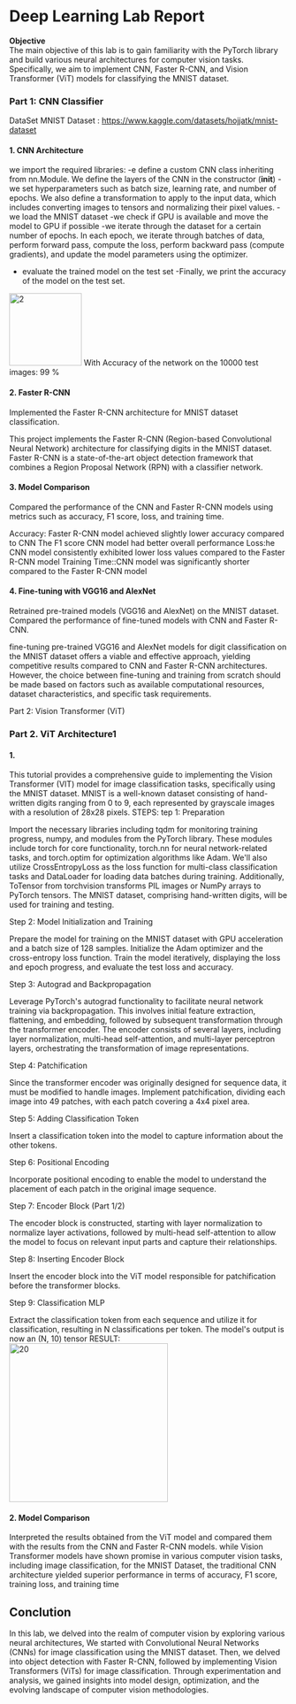 # Deep Learning Lab Report
**Objective**    
The main objective of this lab is to gain familiarity with the PyTorch library and build various neural architectures for computer vision tasks. Specifically, we aim to implement CNN, Faster R-CNN, and Vision Transformer (ViT) models for classifying the MNIST dataset.

### Part 1: CNN Classifier

 DataSet MNIST Dataset : https://www.kaggle.com/datasets/hojjatk/mnist-dataset 
#### 1. CNN Architecture
we import the required libraries:
-e define a custom CNN class inheriting from nn.Module. We define the layers of the CNN in the constructor (__init__)
-we set hyperparameters such as batch size, learning rate, and number of epochs. We also define a transformation to apply to the input data, which includes converting images to tensors and normalizing their pixel values.
-we load the MNIST dataset
-we check if GPU is available and move the model to GPU if possible
-we iterate through the dataset for a certain number of epochs. In each epoch, we iterate through batches of data, perform forward pass, compute the loss, perform backward pass (compute gradients), and update the model parameters using the optimizer.
- evaluate the trained model on the test set
-Finally, we print the accuracy of the model on the test set.
<img width="131" alt="2" src="https://github.com/houdakaissi/LAB2/assets/95725016/ca7b6d89-d324-46e9-b6fc-da79a0c8594c">
With Accuracy of the network on the 10000 test images: 99 %




#### 2. Faster R-CNN
Implemented the Faster R-CNN architecture for MNIST dataset classification.

This project implements the Faster R-CNN (Region-based Convolutional Neural Network) architecture for classifying digits in the MNIST dataset. Faster R-CNN is a state-of-the-art object detection framework that combines a Region Proposal Network (RPN) with a classifier network.

#### 3. Model Comparison
Compared the performance of the CNN and Faster R-CNN models using metrics such as accuracy, F1 score, loss, and training time.

Accuracy:  Faster R-CNN model achieved slightly lower accuracy compared to CNN
The F1 score CNN model had better overall performance
Loss:he CNN model consistently exhibited lower loss values compared to the Faster R-CNN model
Training Time::CNN model was significantly shorter compared to the Faster R-CNN model

#### 4. Fine-tuning with VGG16 and AlexNet
Retrained pre-trained models (VGG16 and AlexNet) on the MNIST dataset.
Compared the performance of fine-tuned models with CNN and Faster R-CNN.

fine-tuning pre-trained VGG16 and AlexNet models for digit classification on the MNIST dataset offers a viable and effective approach, yielding competitive results compared to CNN and Faster R-CNN architectures. However, the choice between fine-tuning and training from scratch should be made based on factors such as available computational resources, dataset characteristics, and specific task requirements.

Part 2: Vision Transformer (ViT)



### Part 2. ViT Architecture1
#### 1.
This tutorial provides a comprehensive guide to implementing the Vision Transformer (VIT) model for image classification tasks, specifically using the MNIST dataset. MNIST is a well-known dataset consisting of hand-written digits ranging from 0 to 9, each represented by grayscale images with a resolution of 28x28 pixels. 
STEPS:
tep 1: Preparation

Import the necessary libraries including tqdm for monitoring training progress, numpy, and modules from the PyTorch library. These modules include torch for core functionality, torch.nn for neural network-related tasks, and torch.optim for optimization algorithms like Adam. We'll also utilize CrossEntropyLoss as the loss function for multi-class classification tasks and DataLoader for loading data batches during training. Additionally, ToTensor from torchvision transforms PIL images or NumPy arrays to PyTorch tensors. The MNIST dataset, comprising hand-written digits, will be used for training and testing.

Step 2: Model Initialization and Training

Prepare the model for training on the MNIST dataset with GPU acceleration and a batch size of 128 samples. Initialize the Adam optimizer and the cross-entropy loss function. Train the model iteratively, displaying the loss and epoch progress, and evaluate the test loss and accuracy.

Step 3: Autograd and Backpropagation

Leverage PyTorch's autograd functionality to facilitate neural network training via backpropagation. This involves initial feature extraction, flattening, and embedding, followed by subsequent transformation through the transformer encoder. The encoder consists of several layers, including layer normalization, multi-head self-attention, and multi-layer perceptron layers, orchestrating the transformation of image representations.

Step 4: Patchification

Since the transformer encoder was originally designed for sequence data, it must be modified to handle images. Implement patchification, dividing each image into 49 patches, with each patch covering a 4x4 pixel area.

Step 5: Adding Classification Token

Insert a classification token into the model to capture information about the other tokens.

Step 6: Positional Encoding

Incorporate positional encoding to enable the model to understand the placement of each patch in the original image sequence.

Step 7: Encoder Block (Part 1/2)

The encoder block is constructed, starting with layer normalization to normalize layer activations, followed by multi-head self-attention to allow the model to focus on relevant input parts and capture their relationships.

Step 8: Inserting Encoder Block

Insert the encoder block into the ViT model responsible for patchification before the transformer blocks.

Step 9: Classification MLP

Extract the classification token from each sequence and utilize it for classification, resulting in N classifications per token. The model's output is now an (N, 10) tensor
RESULT:  
<img width="287" alt="20" src="https://github.com/houdakaissi/LAB2/assets/95725016/608d880d-9b7c-427b-9751-093b4fe1ca3e">

#### 2. Model Comparison
Interpreted the results obtained from the ViT model and compared them with the results from the CNN and Faster R-CNN models.
 while Vision Transformer models have shown promise in various computer vision tasks, including image classification, for the MNIST Dataset, the traditional CNN architecture yielded superior performance in terms of accuracy, F1 score, training loss, and training time
## Conclution 
In this lab, we delved into the realm of computer vision by exploring various neural architectures, We started with Convolutional Neural Networks (CNNs) for image classification using the MNIST dataset. Then, we delved into object detection with Faster R-CNN, followed by implementing Vision Transformers (ViTs) for image classification. Through experimentation and analysis, we gained insights into model design, optimization, and the evolving landscape of computer vision methodologies. 


